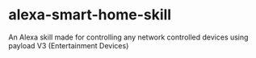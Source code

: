 # alexa-smart-home-skill
An Alexa skill made for controlling any network controlled devices using payload V3 (Entertainment Devices)
